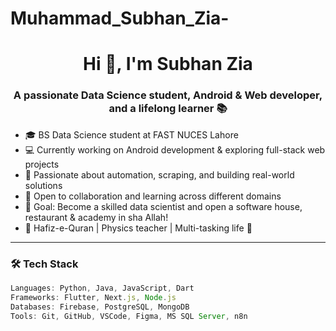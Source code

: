 # Muhammad_Subhan_Zia-

<h1 align="center">Hi 👋, I'm Subhan Zia</h1>
<h3 align="center">A passionate Data Science student, Android & Web developer, and a lifelong learner 📚</h3>

- 🎓 BS Data Science student at FAST NUCES Lahore  
- 💻 Currently working on Android development & exploring full-stack web projects  
- 🚀 Passionate about automation, scraping, and building real-world solutions  
- 🤝 Open to collaboration and learning across different domains  
- 🧠 Goal: Become a skilled data scientist and open a software house, restaurant & academy in sha Allah!  
- 🕋 Hafiz-e-Quran | Physics teacher | Multi-tasking life 💪

---

### 🛠️ Tech Stack
```ts
Languages: Python, Java, JavaScript, Dart  
Frameworks: Flutter, Next.js, Node.js  
Databases: Firebase, PostgreSQL, MongoDB  
Tools: Git, GitHub, VSCode, Figma, MS SQL Server, n8n  
